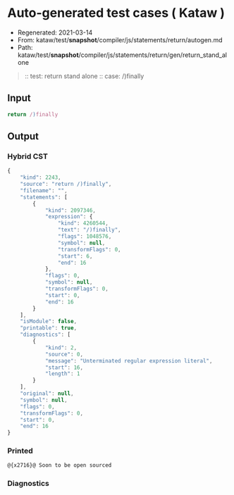 # Auto-generated test cases ( Kataw )
- Regenerated: 2021-03-14
- From: kataw/test/__snapshot__/compiler/js/statements/return/autogen.md
- Path: kataw/test/__snapshot__/compiler/js/statements/return/gen/return_stand_alone
> :: test: return stand alone
> :: case: /)finally
## Input

`````js
return /)finally
`````

## Output

### Hybrid CST

```javascript
{
    "kind": 2243,
    "source": "return /)finally",
    "filename": "",
    "statements": [
        {
            "kind": 2097346,
            "expression": {
                "kind": 4260544,
                "text": "/)finally",
                "flags": 1048576,
                "symbol": null,
                "transformFlags": 0,
                "start": 6,
                "end": 16
            },
            "flags": 0,
            "symbol": null,
            "transformFlags": 0,
            "start": 0,
            "end": 16
        }
    ],
    "isModule": false,
    "printable": true,
    "diagnostics": [
        {
            "kind": 2,
            "source": 0,
            "message": "Unterminated regular expression literal",
            "start": 16,
            "length": 1
        }
    ],
    "original": null,
    "symbol": null,
    "flags": 0,
    "transformFlags": 0,
    "start": 0,
    "end": 16
}
```

### Printed

```javascript
@{x2716}@ Soon to be open sourced
```

### Diagnostics

```javascript

```

